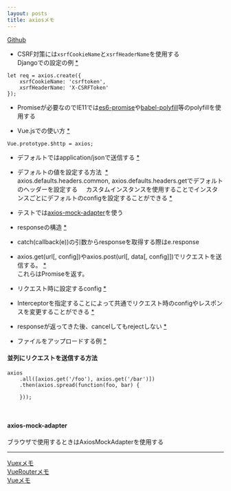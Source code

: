 ```yaml
---
layout: posts
title: axiosメモ 
---
```

[Github](https://github.com/mzabriskie/axios)  

* CSRF対策には`xsrfCookieName`と`xsrfHeaderName`を使用する  
Djangoでの設定の例 [\*](https://docs.djangoproject.com/en/stable/ref/csrf/#setting-the-token-on-the-ajax-request)

```
let req = axios.create({
    xsrfCookieName: 'csrftoken',
    xsrfHeaderName: 'X-CSRFToken'
});
```

* Promiseが必要なのでIE11では[es6-promise](https://github.com/stefanpenner/es6-promise)や[babel-polyfill](https://babeljs.io/docs/usage/polyfill/)等のpolyfillを使用する  

* Vue.jsでの使い方 [\*](https://medium.com/the-vue-point/retiring-vue-resource-871a82880af4)

```
Vue.prototype.$http = axios;
```

* デフォルトではapplication/jsonで送信する [\*](https://github.com/mzabriskie/axios#using-applicationx-www-form-urlencoded-format)  

* デフォルトの値を設定する方法  [\*](https://github.com/mzabriskie/axios#global-axios-defaults)  
axios.defaults.headers.common, axios.defaults.headers.getでデフォルトのヘッダーを設定する    
カスタムインスタンスを使用することでインスタンスごとにデフォルトのconfigを設定することができる [\*](https://github.com/mzabriskie/axios/blob/master/README.md#custom-instance-defaults)    

* テストでは[axios-mock-adapter](https://github.com/ctimmerm/axios-mock-adapter)を使う

* responseの構造 [\*](https://github.com/mzabriskie/axios/blob/master/README.md#response-schema)  

* catch(callback(e))の引数からresponseを取得する際はe.response  

* axios.get(url[, config])やaxios.post(url[, data[, config]])でリクエストを送信する。 [\*](https://github.com/mzabriskie/axios#request-method-aliases)   
これらはPromiseを返す。

* リクエスト時に設定するconfig [\*](https://github.com/mzabriskie/axios#request-config)   

* Interceptorを指定することによって共通でリクエスト時のconfigやレスポンスを変更することができる [\*](https://github.com/mzabriskie/axios/blob/master/README.md#interceptors)   

* responseが返ってきた後、cancelしてもrejectしない [\*](https://github.com/axios/axios/blob/26b06391f831ef98606ec0ed406d2be1742e9850/test/specs/cancel.spec.js#L67-L89)

* ファイルをアップロードする例 [\*](https://github.com/axios/axios/blob/2c0e3183215d9a5fbc2ee8f35f459ac0e4d9f99c/examples/upload/index.html)

#### 並列にリクエストを送信する方法

```
axios
    .all([axios.get('/foo'), axios.get('/bar')])
    .then(axios.spread(function(foo, bar) {

    }));
```
<br>

#### axios-mock-adapter

ブラウザで使用するときはAxiosMockAdapterを使用する


<hr>

[Vuexメモ](/2017/01/14/vuex.html)  
[VueRouterメモ](/2017/01/15/vue-router.html)  
[Vueメモ](/2016/12/20/vuejs.html)  

